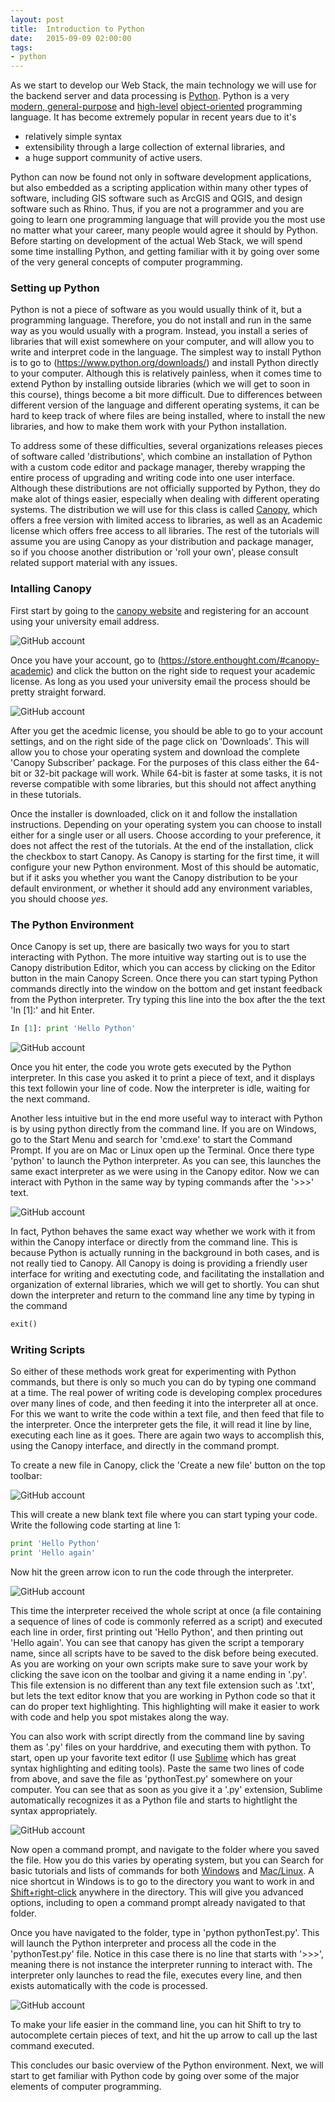 ```yaml
---
layout: post
title:  Introduction to Python
date:   2015-09-09 02:00:00
tags:
- python
---
```


As we start to develop our Web Stack, the main technology we will use for the backend server and data processing is [Python](https://www.python.org/). Python is a very [modern, general-purpose](https://en.wikipedia.org/wiki/Python_(programming_language)) and [high-level](https://en.wikipedia.org/wiki/High-level_programming_language) [object-oriented](https://en.wikipedia.org/wiki/Object-oriented_programming) programming language. It has become extremely popular in recent years due to it's 

- relatively simple syntax
- extensibility through a large collection of external libraries, and 
- a huge support community of active users. 

Python can now be found not only in software development applications, but also embedded as a scripting application within many other types of software, including GIS software such as ArcGIS and QGIS, and design software such as Rhino. Thus, if you are not a programmer and you are going to learn one programming language that will provide you the most use no matter what your career, many people would agree it should by Python. Before starting on development of the actual Web Stack, we will spend some time installing Python, and getting familiar with it by going over some of the very general concepts of computer programming.

### Setting up Python

Python is not a piece of software as you would usually think of it, but a programming language. Therefore, you do not install and run in the same way as you would usually with a program. Instead, you install a series of libraries that will exist somewhere on your computer, and will allow you to write and interpret code in the language. The simplest way to install Python is to go to (https://www.python.org/downloads/) and install Python directly to your computer. Although this is relatively painless, when it comes time to extend Python by installing outside libraries (which we will get to soon in this course), things become a bit more difficult. Due to differences between different version of the language and different operating systems, it can be hard to keep track of where files are being installed, where to install the new libraries, and how to make them work with your Python installation.

To address some of these difficulties, several organizations releases pieces of software called 'distributions', which combine an installation of Python with a custom code editor and package manager, thereby wrapping the entire process of upgrading and writing code into one user interface. Although these distributions are not officially supported by Python, they do make alot of things easier, especially when dealing with different operating systems. The distribution we will use for this class is called [Canopy](https://www.enthought.com/products/canopy/), which offers a free version with limited access to libraries, as well as an Academic license which offers free access to all libraries. The rest of the tutorials will assume you are using Canopy as your distribution and package manager, so if you choose another distribution or 'roll your own', please consult related support material with any issues.

### Intalling Canopy

First start by going to the [canopy website](https://www.enthought.com/products/canopy/) and registering for an account using your university email address.

![GitHub account](/dmc/images/canopy01.png)

Once you have your account, go to (https://store.enthought.com/#canopy-academic) and click the button on the right side to request your academic license. As long as you used your university email the process should be pretty straight forward.

![GitHub account](/dmc/images/canopy02.png)

After you get the acedmic license, you should be able to go to your account settings, and on the right side of the page click on 'Downloads'. This will allow you to chose your operating system and download the complete 'Canopy Subscriber' package. For the purposes of this class either the 64-bit or 32-bit package will work. While 64-bit is faster at some tasks, it is not reverse compatible with some libraries, but this should not affect anything in these tutorials.

Once the installer is downloaded, click on it and follow the installation instructions. Depending on your operating system you can choose to install either for a single user or all users. Choose according to your preference, it does not affect the rest of the tutorials. At the end of the installation, click the checkbox to start Canopy. As Canopy is starting for the first time, it will configure your new Python environment. Most of this should be automatic, but if it asks you whether you want the Canopy distribution to be your default environment, or whether it should add any environment variables, you should choose *yes*.

### The Python Environment

Once Canopy is set up, there are basically two ways for you to start interacting with Python. The more intuitive way starting out is to use the Canopy distribution Editor, which you can access by clicking on the Editor button in the main Canopy Screen. Once there you can start typing Python commands directly into the window on the bottom and get instant feedback from the Python interpreter. Try typing this line into the box after the the text 'In [1]:' and hit Enter.

```python
In [1]: print 'Hello Python'
```

![GitHub account](/dmc/images/canopy03.png)

Once you hit enter, the code you wrote gets executed by the Python interpreter. In this case you asked it to print a piece of text, and it displays this text followin your line of code. Now the interpreter is idle, waiting for the next command.

Another less intuitive but in the end more useful way to interact with Python is by using python directly from the command line. If you are on Windows, go to the Start Menu and search for 'cmd.exe' to start the Command Prompt. If you are on Mac or Linux open up the Terminal. Once there type 'python' to launch the Python interpreter. As you can see, this launches the same exact interpreter as we were using in the Canopy editor. Now we can interact with Python in the same way by typing commands after the '>>>' text.

![GitHub account](/dmc/images/canopy04.png)

In fact, Python behaves the same exact way whether we work with it from within the Canopy interface or directly from the command line. This is because Python is actually running in the background in both cases, and is not really tied to Canopy. All Canopy is doing is providing a friendly user interface for writing and exectuting code, and facilitating the installation and organization of external libraries, which we will get to shortly. You can shut down the interpreter and return to the command line any time by typing in the command 

```python
exit()
```

### Writing Scripts

So either of these methods work great for experimenting with Python commands, but there is only so much you can do by typing one command at a time. The real power of writing code is developing complex procedures over many lines of code, and then feeding it into the interpreter all at once. For this we want to write the code within a text file, and then feed that file to the interpreter. Once the interpreter gets the file, it will read it line by line, executing each line as it goes. There are again two ways to accomplish this, using the Canopy interface, and directly in the command prompt.

To create a new file in Canopy, click the 'Create a new file' button on the top toolbar:

![GitHub account](/dmc/images/canopy05.png)

This will create a new blank text file where you can start typing your code. Write the following code starting at line 1:

```python
print 'Hello Python'
print 'Hello again'
```

Now hit the green arrow icon to run the code through the interpreter.

![GitHub account](/dmc/images/canopy06.png)

This time the interpreter received the whole script at once (a file containing a sequence of lines of code is commonly referred as a script) and executed each line in order, first printing out 'Hello Python', and then printing out 'Hello again'. You can see that canopy has given the script a temporary name, since all scripts have to be saved to the disk before being executed. As you are working on your own scripts make sure to save your work by clicking the save icon on the toolbar and giving it a name ending in '.py'. This file extension is no different than any text file extension such as '.txt', but lets the text editor know that you are working in Python code so that it can do proper text highlighting. This highlighting will make it easier to work with code and help you spot mistakes along the way.

You can also work with script directly from the command line by saving them as '.py' files on your harddrive, and executing them with python. To start, open up your favorite text editor (I use [Sublime](http://www.sublimetext.com/) which has great syntax highlighting and editing tools). Paste the same two lines of code from above, and save the file as 'pythonTest.py' somewhere on your computer. You can see that as soon as you give it a '.py' extension, Sublime automatically recognizes it as a Python file and starts to hightlight the syntax appropriately. 

![GitHub account](/dmc/images/canopy07.png)

Now open a command prompt, and navigate to the folder where you saved the file. How you do this varies by operating system, but you can Search for basic tutorials and lists of commands for both [Windows](http://www.7tutorials.com/command-prompt-how-use-basic-commands) and [Mac/Linux](http://www.dummies.com/how-to/content/how-to-use-basic-unix-commands-to-work-in-terminal.html). A nice shortcut in Windows is to go to the directory you want to work in and [Shift+right-click](http://lifehacker.com/5804483/open-hidden-menu-options-with-the-shift-and-right-click-shortcut?utm_expid=66866090-48.Ej9760cOTJCPS_Bq4mjoww.0&utm_referrer=https%3A%2F%2Fwww.google.com%2F) anywhere in the directory. This will give you advanced options, including to open a command prompt already navigated to that folder.

Once you have navigated to the folder, type in 'python pythonTest.py'. This will launch the Python interpreter and process all the code in the 'pythonTest.py' file. Notice in this case there is no line that starts with '>>>', meaning there is not instance the interpreter running to interact with. The interpreter only launches to read the file, executes every line, and then exists automatically with the code is processed. 

![GitHub account](/dmc/images/canopy08.png)

To make your life easier in the command line, you can hit Shift to try to autocomplete certain pieces of text, and hit the up arrow to call up the last command executed.

This concludes our basic overview of the Python environment. Next, we will start to get familiar with Python code by going over some of the major elements of computer programming.






